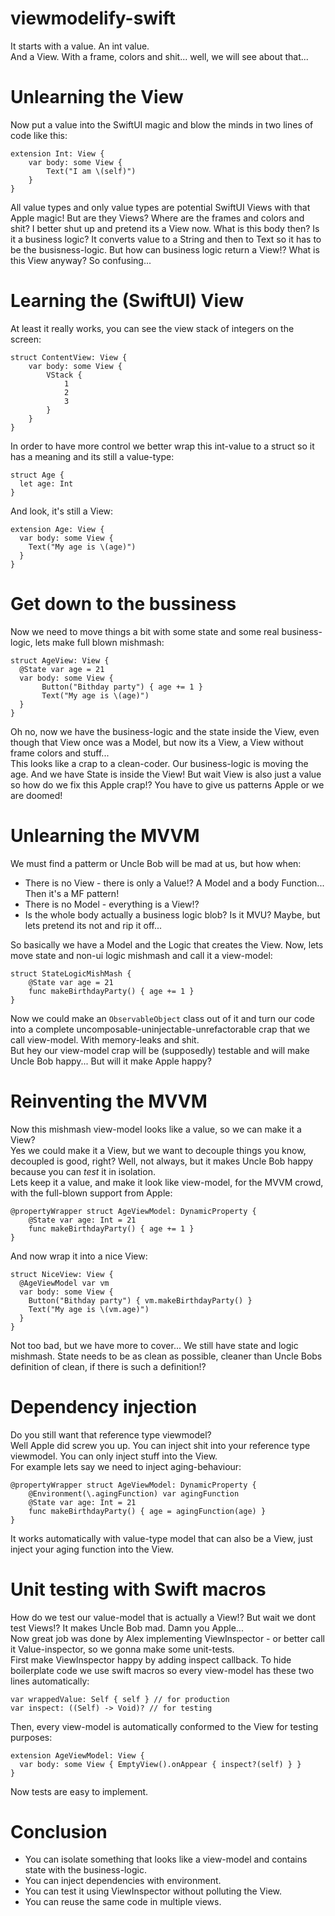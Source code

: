 # viewmodelify-swift
It starts with a value.
An int value.\
And a View.
With a frame, colors and shit... well, we will see about that...

# Unlearning the View
Now put a value into the SwiftUI magic and blow the minds in two lines of code like this:
```
extension Int: View {
    var body: some View {
        Text("I am \(self)")
    }
}
```
All value types and only value types are potential SwiftUI Views with that Apple magic! But are they Views? Where are the frames and colors and shit? I better shut up and pretend its a View now. What is this body then? Is it a business logic? It converts value to a String and then to Text so it has to be the busisness-logic. But how can business logic return a View!? What is this View anyway? So confusing...

# Learning the (SwiftUI) View
At least it really works, you can see the view stack of integers on the screen:
```
struct ContentView: View {
    var body: some View {
        VStack {
            1
            2
            3
        }
    }
}
```
In order to have more control we better wrap this int-value to a struct so it has a meaning and its still a value-type:
```
struct Age {
  let age: Int
}
```
And look, it's still a View:
```
extension Age: View {
  var body: some View {
    Text("My age is \(age)")
  }
}
```

# Get down to the bussiness
Now we need to move things a bit with some state and some real business-logic, lets make full blown mishmash:
```
struct AgeView: View {
  @State var age = 21
  var body: some View {
       Button("Bithday party") { age += 1 }
       Text("My age is \(age)")
  }
}
```

Oh no, now we have the business-logic and the state inside the View, even though that View once was a Model, but now its a View, a View without frame colors and stuff...\
This looks like a crap to a clean-coder. Our business-logic is moving the age. And we have State is inside the View! But wait View is also just a value so how do we fix this Apple crap!? You have to give us patterns Apple or we are doomed!

# Unlearning the MVVM
We must find a patterm or Uncle Bob will be mad at us, but how when:
- There is no View - there is only a Value!? A Model and a body Function... Then it's a MF pattern!
- There is no Model - everything is a View!?
- Is the whole body actually a business logic blob? Is it MVU? Maybe, but lets pretend its not and rip it off...

So basically we have a Model and the Logic that creates the View.
Now, lets move state and non-ui logic mishmash and call it a view-model:
```
struct StateLogicMishMash {
    @State var age = 21
    func makeBirthdayParty() { age += 1 }
}
```
Now we could make an `ObservableObject` class out of it and turn our code into a complete uncomposable-uninjectable-unrefactorable crap that we call view-model. With memory-leaks and shit.\
But hey our view-model crap will be (supposedly) testable and will make Uncle Bob happy... But will it make Apple happy?

# Reinventing the MVVM
Now this mishmash view-model looks like a value, so we can make it a View?\
Yes we could make it a View, but we want to decouple things you know, decoupled is good, right? Well, not always, but it makes Uncle Bob happy because you can *test* it in isolation.\
Lets keep it a value, and make it look like view-model, for the MVVM crowd, with the full-blown support from Apple:
```
@propertyWrapper struct AgeViewModel: DynamicProperty {
    @State var age: Int = 21
    func makeBirthdayParty() { age += 1 }
}
```
And now wrap it into a nice View:
```
struct NiceView: View {
  @AgeViewModel var vm
  var body: some View {
    Button("Bithday party") { vm.makeBirthdayParty() }
    Text("My age is \(vm.age)")
  }
}
```
Not too bad, but we have more to cover... We still have state and logic mishmash. State needs to be as clean as possible, cleaner than Uncle Bobs definition of clean, if there is such a definition!? 

# Dependency injection
Do you still want that reference type viewmodel?\
Well Apple did screw you up. You can inject shit into your reference type viewmodel. You can only inject stuff into the View.\
For example lets say we need to inject aging-behaviour:
```
@propertyWrapper struct AgeViewModel: DynamicProperty {
    @Environment(\.agingFunction) var agingFunction
    @State var age: Int = 21
    func makeBirthdayParty() { age = agingFunction(age) }
}
```
It works automatically with value-type model that can also be a View, just inject your aging function into the View.

# Unit testing with Swift macros
How do we test our value-model that is actually a View!? But wait we dont test Views!? It makes Uncle Bob mad. Damn you Apple...\
Now great job was done by Alex implementing ViewInspector - or better call it Value-inspector, so we gonna make some unit-tests.\
First make ViewInspector happy by adding inspect callback. To hide boilerplate code we use swift macros so every view-model has these two lines automatically:
```
var wrappedValue: Self { self } // for production
var inspect: ((Self) -> Void)? // for testing
```

Then, every view-model is automatically conformed to the View for testing purposes:
```
extension AgeViewModel: View {
  var body: some View { EmptyView().onAppear { inspect?(self) } }
}
```
Now tests are easy to implement.

# Conclusion
- You can isolate something that looks like a view-model and contains state with the business-logic.
- You can inject dependencies with environment.
- You can test it using ViewInspector without polluting the View.
- You can reuse the same code in multiple views.
